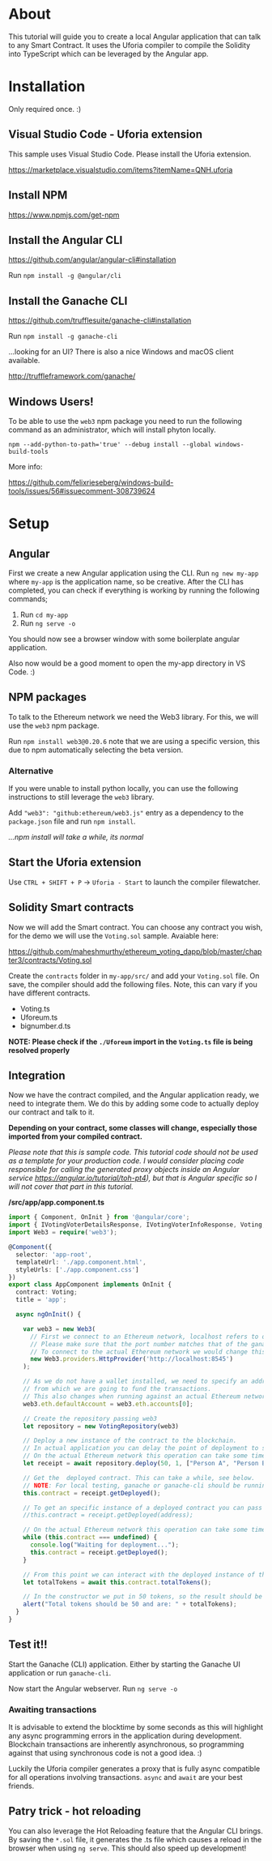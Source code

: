 # About
This tutorial will guide you to create a local Angular application that can talk to any Smart Contract. It uses the Uforia compiler to compile the Solidity into TypeScript which can be leveraged by the Angular app.

# Installation

Only required once. :)

## Visual Studio Code - Uforia extension
This sample uses Visual Studio Code. Please install the Uforia extension.

https://marketplace.visualstudio.com/items?itemName=QNH.uforia

## Install NPM

https://www.npmjs.com/get-npm

## Install the Angular CLI

https://github.com/angular/angular-cli#installation

Run `npm install -g @angular/cli` 

## Install the Ganache CLI

https://github.com/trufflesuite/ganache-cli#installation

Run `npm install -g ganache-cli`

...looking for an UI? There is also a nice Windows and macOS client available.

http://truffleframework.com/ganache/

## Windows Users!

To be able to use the `web3` npm package you need to run the following command as an administrator, which will install phyton locally.

`npm --add-python-to-path='true' --debug install --global windows-build-tools`

More info:

https://github.com/felixrieseberg/windows-build-tools/issues/56#issuecomment-308739624

# Setup

## Angular

First we create a new Angular application using the CLI. Run `ng new my-app` where `my-app` is the application name, so be creative. After the CLI has completed, you can check if everything is working by running the following commands;

1. Run `cd my-app`
2. Run `ng serve -o`

You should now see a browser window with some boilerplate angular application.

Also now would be a good moment to open the my-app directory in VS Code. :)

## NPM packages

To talk to the Ethereum network we need the Web3 library. For this, we will use the `web3` npm package.

Run `npm install web3@0.20.6` note that we are using a specific version, this due to npm automatically selecting the beta version.

### Alternative

If you were unable to install python locally, you can use the following instructions to still leverage the `web3` library.

Add `"web3": "github:ethereum/web3.js"` entry as a dependency to the `package.json` file and run `npm install`. 

*...npm install will take a while, its normal*

## Start the Uforia extension

Use `CTRL + SHIFT + P` -> `Uforia - Start` to launch the compiler filewatcher.

## Solidity Smart contracts

Now we will add the Smart contract. You can choose any contract you wish, for the demo we will use the `Voting.sol` sample. Avaiable here: 

https://github.com/maheshmurthy/ethereum_voting_dapp/blob/master/chapter3/contracts/Voting.sol

Create the `contracts` folder in `my-app/src/` and add your `Voting.sol` file. On save, the compiler should add the following files. Note, this can vary if you have different contracts.

- Voting.ts
- Uforeum.ts
- bignumber.d.ts

**NOTE: Please check if the `./Uforeum` import in the `Voting.ts` file is being resolved properly**

## Integration

Now we have the contract compiled, and the Angular application ready, we need to integrate them. We do this by adding some code to actually deploy our contract and talk to it.

**Depending on your contract, some classes will change, especially those imported from your compiled contract.**

*Please note that this is sample code. This tutorial code should not be used as a template for your production code. I would consider placing code responsible for calling the generated proxy objects inside an Angular service https://angular.io/tutorial/toh-pt4), but that is Angular specific so I will not cover that part in this tutorial.*


**/src/app/app.component.ts**
```ts
import { Component, OnInit } from '@angular/core';
import { IVotingVoterDetailsResponse, IVotingVoterInfoResponse, Voting, VotingRepository } from './../contracts/Voting'
import Web3 = require('web3');

@Component({
  selector: 'app-root',
  templateUrl: './app.component.html',
  styleUrls: ['./app.component.css']
})
export class AppComponent implements OnInit {
  contract: Voting;
  title = 'app';

  async ngOnInit() {

    var web3 = new Web3(
      // First we connect to an Ethereum network, localhost refers to our local ganache instance. 
      // Please make sure that the port number matches that of the ganache instance running on your machine. 
      // To connect to the actual Ethereum network we would change this.
      new Web3.providers.HttpProvider('http://localhost:8545')
    );

    // As we do not have a wallet installed, we need to specify an address 
    // from which we are going to fund the transactions. 
    // This also changes when running against an actual Ethereum network of course. :)
    web3.eth.defaultAccount = web3.eth.accounts[0];

    // Create the repository passing web3
    let repository = new VotingRepository(web3)

    // Deploy a new instance of the contract to the blockchain.
    // In actual application you can delay the point of deployment to support use-cases.
    // On the actual Ethereum network this operation can take some time, so we support async delpyoyments.
    let receipt = await repository.deploy(50, 1, ["Person A", "Person B"])

    // Get the  deployed contract. This can take a while, see below. 
    // NOTE: For local testing, ganache or ganache-cli should be running.
    this.contract = receipt.getDeployed();

    // To get an specific instance of a deployed contract you can pass the address to the getDeployed() method. This address is available on the contract and receipt object.
    //this.contract = receipt.getDeployed(address);

    // On the actual Ethereum network this operation can take some time, so we wait.
    while (this.contract === undefined) {
      console.log("Waiting for deployment...");
      this.contract = receipt.getDeployed();
    }

    // From this point we can interact with the deployed instance of the contract
    let totalTokens = await this.contract.totalTokens();

    // In the constructor we put in 50 tokens, so the result should be 50. :)
    alert("Total tokens should be 50 and are: " + totalTokens);
  }
}
```

 ## Test it!!

Start the Ganache (CLI) application. Either by starting the Ganache UI application or run `ganache-cli`. 

Now start the Angular webserver. Run `ng serve -o`

### Awaiting transactions 
It is advisable to extend the blocktime by some seconds as this will highlight any async programming errors in the application during development. Blockchain transactions are inherently asynchronous, so programming against that using synchronous code is not a good idea. :)

Luckily the Uforia compiler generates a proxy that is fully async compatible for all operations involving transactions. `async` and `await` are your best friends.  

## Patry trick - hot reloading

You can also leverage the Hot Reloading feature that the Angular CLI brings. By saving the `*.sol` file, it generates the .ts file which causes a reload in the browser when using `ng serve`. This should also speed up development! 

